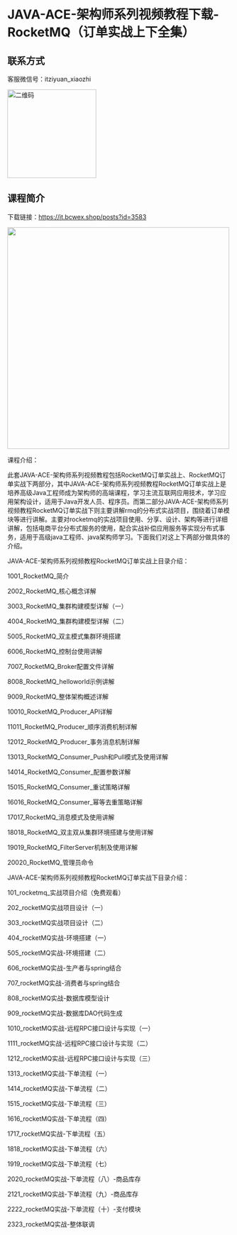 # JAVA-ACE-架构师系列视频教程下载- RocketMQ（订单实战上下全集）

## 联系方式

客服微信号：itziyuan_xiaozhi

<img src="https://ziyuanyun.oss-cn-guangzhou.aliyuncs.com/common/20240614073449/666b82192834a.jpg" width="200" height="200" alt="二维码">

## 课程简介

下载链接：https://it.bcwex.shop/posts?id=3583

<img src="https://ziyuanyun.oss-cn-guangzhou.aliyuncs.com/yun/20240515185229/664493ededfe8.jpg" width="500" alt="">

  

 课程介绍：

 此套JAVA-ACE-架构师系列视频教程包括RocketMQ订单实战上、RocketMQ订单实战下两部分，其中JAVA-ACE-架构师系列视频教程RocketMQ订单实战上是培养高级Java工程师成为架构师的高端课程，学习主流互联网应用技术，学习应用架构设计，适用于Java开发人员、程序员。而第二部分JAVA-ACE-架构师系列视频教程RocketMQ订单实战下则主要讲解rmq的分布式实战项目，围绕着订单模块等进行讲解。主要对rocketmq的实战项目使用、分享、设计、架构等进行详细讲解，包括电商平台分布式服务的使用，配合实战补偿应用服务等实现分布式事务，适用于高级java工程师、java架构师学习。下面我们对这上下两部分做具体的介绍。

 

 JAVA-ACE-架构师系列视频教程RocketMQ订单实战上目录介绍：

 1001_RocketMQ_简介

 2002_RocketMQ_核心概念详解

 3003_RocketMQ_集群构建模型详解（一）

 4004_RocketMQ_集群构建模型详解（二）

 5005_RocketMQ_双主模式集群环境搭建

 6006_RocketMQ_控制台使用讲解

 7007_RocketMQ_Broker配置文件详解

 8008_RocketMQ_helloworld示例讲解

 9009_RocketMQ_整体架构概述详解

 10010_RocketMQ_Producer_API详解

 11011_RocketMQ_Producer_顺序消费机制详解

 12012_RocketMQ_Producer_事务消息机制详解

 13013_RocketMQ_Consumer_Push和Pull模式及使用详解

 14014_RocketMQ_Consumer_配置参数详解

 15015_RocketMQ_Consumer_重试策略详解

 16016_RocketMQ_Consumer_幂等去重策略详解

 17017_RocketMQ_消息模式及使用讲解

 18018_RocketMQ_双主双从集群环境搭建与使用详解

 19019_RocketMQ_FilterServer机制及使用详解

 20020_RocketMQ_管理员命令

 JAVA-ACE-架构师系列视频教程RocketMQ订单实战下目录介绍：

 101_rocketmq_实战项目介绍（免费观看）

 202_rocketMQ实战项目设计（一）

 303_rocketMQ实战项目设计（二）

 404_rocketMQ实战-环境搭建（一）

 505_rocketMQ实战-环境搭建（二）

 606_rocketMQ实战-生产者与spring结合

 707_rocketMQ实战-消费者与spring结合

 808_rocketMQ实战-数据库模型设计

 909_rocketMQ实战-数据库DAO代码生成

 1010_rocketMQ实战-远程RPC接口设计与实现（一）

 1111_rocketMQ实战-远程RPC接口设计与实现（二）

 1212_rocketMQ实战-远程RPC接口设计与实现（三）

 1313_rocketMQ实战-下单流程（一）

 1414_rocketMQ实战-下单流程（二）

 1515_rocketMQ实战-下单流程（三）

 1616_rocketMQ实战-下单流程（四）

 1717_rocketMQ实战-下单流程（五）

 1818_rocketMQ实战-下单流程（六）

 1919_rocketMQ实战-下单流程（七）

 2020_rocketMQ实战-下单流程（八）-商品库存

 2121_rocketMQ实战-下单流程（九）-商品库存

 2222_rocketMQ实战-下单流程（十）-支付模块

 2323_rocketMQ实战-整体联调

  